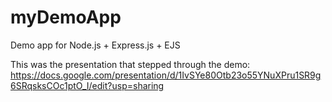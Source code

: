 myDemoApp
=========

Demo app for Node.js + Express.js + EJS

This was the presentation that stepped through the demo:
https://docs.google.com/presentation/d/1IvSYe80Otb23o55YNuXPru1SR9g6SRqsksCOc1ptO_I/edit?usp=sharing
